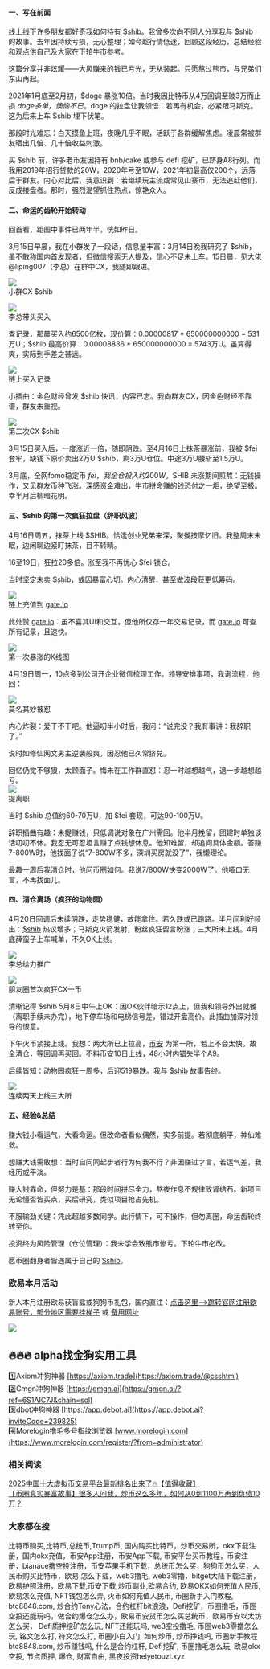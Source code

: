 #### 一、写在前面  
线上线下许多朋友都好奇我如何持有 [$shib](https://www.ouxyi.supply/cn/trade-spot/shib-usdt)。我曾多次向不同人分享我与 $shib 的故事。去年因持续亏损，无心整理；如今趁行情低迷，回顾这段经历，总结经验和观点供自己及大家在下轮牛市参考。  

这篇分享并非炫耀——大风赚来的钱已亏光，无从装起。只愿熬过熊市，与兄弟们东山再起。  

2021年1月底至2月初，$doge 暴涨10倍。当时我因比特币从4万回调至破3万而止损 $doge 多单，懊恼不已。$doge 的拉盘让我领悟：若再有机会，必紧跟马斯克。这为后来上车 $shib 埋下伏笔。  

那段时光难忘：白天摸鱼上班，夜晚几乎不眠，活跃于各群缓解焦虑。凌晨常被群友晒出几倍、几十倍收益刺激。  

买 $shib 前，许多老币友因持有 bnb/cake 或参与 defi 挖矿，已跻身A8行列。而我用2019年招行贷款的20W，2020年亏至10W，2021年初最高仅200个，远落后于群友。内心对比后，我意识到：若继续玩主流或常见山寨币，无法追赶他们，反成接盘者。那时，强烈渴望抓住热点，惊艳众人。  

#### 二、命运的齿轮开始转动  
回首看，距图中事件已两年半，恍如昨日。  

3月15日早晨，我在小群发了一段话，信息量丰富：3月14日晚我研究了 $shib，虽不敢称国内首发现者，但微信搜索无人提及，信心不足未上车。15日晨，见大佬 @liping007（李总）在群中CX，我随即跟进。  

![](https://ac63e02.webp.li/shib-001.jpg)  
小群CX $shib  

![](https://ac63e02.webp.li/shib-002.jpg)  
李总带头买入  

查记录，那晨买入约6500亿枚，现价算：0.00000817 * 650000000000 = 531万U；$shib 最高价算：0.00008836 * 650000000000 = 5743万U。虽算得爽，实际到手差之甚远。  

![](https://ac63e02.webp.li/shib-003.jpg)  
链上买入记录  

小插曲：金色财经曾发 $shib 快讯，内容已忘。我向群友CX，因金色财经不靠谱，群友未重视。  

![](https://ac63e02.webp.li/shib-004.jpg)  
第二次CX $shib  

3月15日买入后，一度涨近一倍，随即阴跌。至4月16日上抹茶暴涨前，我被 $fei 套牢，缺钱下原价卖出2万U $shib，剩3万U仓位。中途3万U腰斩至1.5万U。  

3月底，全网fomo稳定币 $fei，我全仓投入约200W。$SHIB 未涨期间煎熬：无钱操作，又见群友币种飞涨。深感资金难出，牛市拼命赚的钱恐付之一炬，绝望至极。幸半月后柳暗花明。  

#### 三、$shib 的第一次疯狂拉盘（辞职风波）  
4月16日周五，抹茶上线 $SHIB。恰逢创业兄弟来深，聚餐按摩忆旧。我整周末未眠，边闲聊边紧盯抹茶，目不转睛。  

16至19日，狂拉20多倍。涨至我不再忧心 $fei 锁仓。  

当时坚定未卖 $shib，或因暴富心切。内心清醒，甚至做波段获更低筹码。  

![](https://ac63e02.webp.li/shib-005.jpg)  
链上充值到 [gate.io](https://www.gate.io/signup/A1ERAQ?ref_type=103)  

此处赞 [gate.io](https://www.gate.io/signup/A1ERAQ?ref_type=103)：虽不喜其UI和交互，但他所仅存一年交易记录，而 [gate.io](https://www.gate.io/signup/A1ERAQ?ref_type=103) 可查所有记录，且速快。  

![](https://ac63e02.webp.li/shib-006.jpg)  
第一次暴涨的K线图  

4月19日周一，10点多到公司开企业微信梳理工作。领导安排事项，我询流程，他回：  

![](https://ac63e02.webp.li/shib-007.jpg)  
莫名其妙被怼  

内心炸裂：爱干不干吧。他逼叨半小时后，我问：“说完没？我有事讲：我辞职了。”  

说时如修仙网文男主逆袭般爽，因忍他已久常挤兑。  

回忆仍觉不够狠，太顾面子。悔未在工作群直怼：忍一时越想越气，退一步越想越亏。  
![](https://ac63e02.webp.li/shib-008.jpg)  
提离职  

当时 $shib 总值约60-70万U，加 $fei 套现，可达90-100万U。  

辞职插曲有趣：未提赚钱，只低调说对象在广州需回。他半月挽留，团建时单独谈话叨叨不休。我忍无可忍坦言赚了点钱想休息。他知难留，却追问具体金额。答赚7-800W时，他找面子说“7-800W不多，深圳买房就没了”，我懒理论。  

最趣一周后我清仓时，他问币圈如何。我说7/800W快变2000W了。他哑口无言，不再找面儿。  

#### 四、清仓离场（疯狂的动物园）  
4月20日回调后未续阴跌，走势稳健，故能拿住。若久跌或已跑路。半月间利好频出：[$shib](https://www.ouxyi.supply/cn/trade-spot/shib-usdt) 热议增多；马斯克火箭发射，粉丝疯狂留言盼涨；三大所未上线。4月底薛蛮子上车喊单，不久OK上线。  

![](https://ac63e02.webp.li/shib-009.jpg)  
李总给力推广  

![](https://ac63e02.webp.li/shib-010.jpg)  
朋友圈首次疯狂CX一币  

清晰记得 $shib 5月8日中午上OK：因OK伙伴暗示12点上，但我和领导外出就餐（离职手续未办完），地下停车场和电梯信号差，错过开盘高价。此插曲加深对领导的恨意。  

下午火币紧接上线。我想：两大所已上拉高，[币安](https://accounts.binance.com/zh-CN/register?ref=36457687) 为第一所，若上不会太快。故全清仓，等回调再买回。不料币安10日上线，48小时内错失半个A9。  

后续皆知：动物园疯狂一周多，后迎519暴跌。我与 [$shib](https://www.ouxyi.supply/cn/trade-spot/shib-usdt) 故事告终。  

![](https://ac63e02.webp.li/shib-011.jpg)  
连续两天上线三大所  

#### 五、经验&总结  
赚大钱小看运气，大看命运。但改命者看似偶然，实多前提。若彻底躺平，神仙难救。  

想赚大钱需敢想：当时自问同起步者行为何我不行？非因赚过才言，若运气差，我经历或平淡。  

赚大钱靠命，但努力是基：那段时间拼尽全力，熬夜作息不规律致肾结石。新项目无论懂否皆买点，买后研究，类似项目抢占先机。  

不服输劲关键：凭此超越多数同学。此行情下，可不操作，但勿离圈，命运齿轮终转至你。  

投资终为风险管理（仓位管理）：我未学会致熊市惨亏。下轮牛市必改。  

愿币圈翻身者皆遇属于自己的 [$shib](https://www.ouxyi.supply/cn/trade-spot/shib-usdt)。  

### 欧易本月活动  
新人本月注册欧易获盲盒或狗狗币礼包，国内直注：[点击这里–>跳转官网注册欧易账号，部分地区需要挂梯子](https://www.okx.com/zh-hans/join/74873351) 或 [备用网址](https://www.chouyi.world/zh-hans/join/18639032)  

[![](https://fe095ec.webp.li/top-10-exchanges-001.jpg)](https://www.chouyi.world/zh-hans/join/18639032)  

## 🔥🔥🔥 alpha找金狗实用工具  
1️⃣Axiom冲狗神器 [https://axiom.trade](https://axiom.trade/@csshtml)  
2️⃣Gmgn冲狗神器 [https://gmgn.ai](https://gmgn.ai/?ref=6S1AIC7J&chain=sol)  
3️⃣dbot冲狗神器 [https://app.debot.ai](https://app.debot.ai?inviteCode=239825)  
4️⃣Morelogin撸毛多号指纹浏览器 [www.morelogin.com](https://www.morelogin.com/register/?from=administrator)  

### 相关阅读  
[2025中国十大虚拟币交易平台最新排名出来了🔥【值得收藏】](https://btc8848.com/top-10-exchanges/)  
[【币圈真实暴富故事】很多人问我，炒币这么多年，如何从0到1100万再到负债10万？](https://heiyetouzi.xyz/biquanstory001/)  

### 大家都在搜  
比特币购买,比特币,总统币,Trump币, 国内购买比特币，炒币交易所，okx下载注册，国内okx充值，币安App注册，币安App下载, 币安平台买币教程，币安注册，bianace撸空投注册，币安苹果手机下载，总统币怎么买，狗狗币怎么买，人民币购买比特币，欧易 怎么下载，web3撸毛, web3零撸，bitget大陆下载注册，欧易护照注册，欧易下载,币安下载,炒币副业,欧易合约, 欧易OKX如何充值人民币, 欧易怎么充值, NFT钱包怎么弄, 火币如何充值人民币, 币圈新手入门教程, btc8848.com, 炒合约Tony心法，合约杠杆bit浪浪，Defi挖矿，币圈撸毛，币圈空投还能玩吗，做合约爆仓怎么办，欧易币安货币怎么买总统币，欧易币安以太坊怎么买， Defi质押挖矿怎么玩, NFT还能玩吗, we3空投撸毛, 币圈web3零撸怎么玩, 铭文怎么打, 符文怎么打, 币圈小白入门, 如何炒币, 炒币挣钱吗, 币圈新手教程btc8848.com, 炒币赚钱吗, 什么是合约杠杆, Defi挖矿, 币圈撸毛怎么玩, 欧易okx空投, 节点质押, 爆仓, 财富自由, 黑夜投资heiyetouzi.xyz